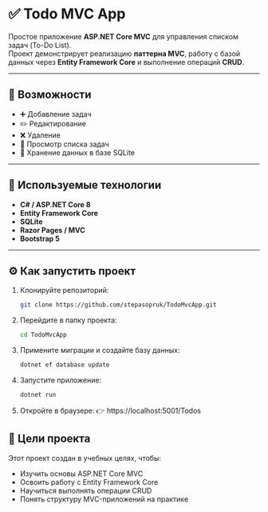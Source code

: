 # ✅ Todo MVC App

Простое приложение **ASP.NET Core MVC** для управления списком задач (To-Do List).  
Проект демонстрирует реализацию **паттерна MVC**, работу с базой данных через **Entity Framework Core** и выполнение операций **CRUD**.

---

## 🚀 Возможности

- ➕ Добавление задач  
- ✏️ Редактирование  
- ❌ Удаление  
- 👀 Просмотр списка задач  
- 💾 Хранение данных в базе SQLite  

---

## 🧠 Используемые технологии

- **C# / ASP.NET Core 8**
- **Entity Framework Core**
- **SQLite**
- **Razor Pages / MVC**
- **Bootstrap 5**

---

## ⚙️ Как запустить проект

1. Клонируйте репозиторий:
   ```bash
   git clone https://github.com/stepasopruk/TodoMvcApp.git
   ```
2. Перейдите в папку проекта:
   ```bash
   cd TodoMvcApp
   ```
3. Примените миграции и создайте базу данных:
   ```bash
   dotnet ef database update
   ```
4. Запустите приложение:
   ```bash
   dotnet run
   ```
5. Откройте в браузере:
👉 https://localhost:5001/Todos

## 🎯 Цели проекта

Этот проект создан в учебных целях, чтобы:
- Изучить основы ASP.NET Core MVC
- Освоить работу с Entity Framework Core
- Научиться выполнять операции CRUD
- Понять структуру MVC-приложений на практике
